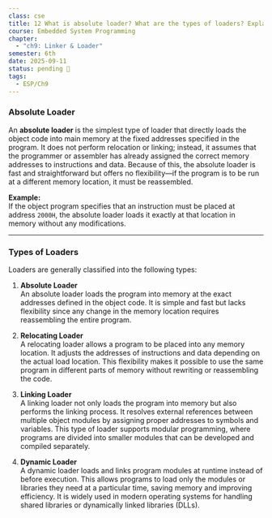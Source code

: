 ```yaml
---
class: cse
title: 12 What is absolute loader? What are the types of loaders? Explain.
course: Embedded System Programming
chapter:
  - "ch9: Linker & Loader"
semester: 6th
date: 2025-09-11
status: pending 🛑
tags:
  - ESP/Ch9
---
```

### Absolute Loader

An **absolute loader** is the simplest type of loader that directly loads the object code into main memory at the fixed addresses specified in the program. It does not perform relocation or linking; instead, it assumes that the programmer or assembler has already assigned the correct memory addresses to instructions and data. Because of this, the absolute loader is fast and straightforward but offers no flexibility—if the program is to be run at a different memory location, it must be reassembled.

**Example:**  
If the object program specifies that an instruction must be placed at address `2000H`, the absolute loader loads it exactly at that location in memory without any modifications.

---

### Types of Loaders 

Loaders are generally classified into the following types:

1. **Absolute Loader**  
    An absolute loader loads the program into memory at the exact addresses defined in the object code. It is simple and fast but lacks flexibility since any change in the memory location requires reassembling the entire program.
    
2. **Relocating Loader**  
    A relocating loader allows a program to be placed into any memory location. It adjusts the addresses of instructions and data depending on the actual load location. This flexibility makes it possible to use the same program in different parts of memory without rewriting or reassembling the code.
    
3. **Linking Loader**  
    A linking loader not only loads the program into memory but also performs the linking process. It resolves external references between multiple object modules by assigning proper addresses to symbols and variables. This type of loader supports modular programming, where programs are divided into smaller modules that can be developed and compiled separately.
    
4. **Dynamic Loader**  
    A dynamic loader loads and links program modules at runtime instead of before execution. This allows programs to load only the modules or libraries they need at a particular time, saving memory and improving efficiency. It is widely used in modern operating systems for handling shared libraries or dynamically linked libraries (DLLs).